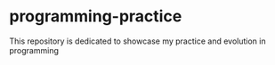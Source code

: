 # programming-practice
This repository is dedicated to showcase my practice and evolution in programming
